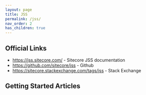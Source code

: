 ```yaml
---
layout: page
title: JSS
permalink: /jss/
nav_order: 2
has_children: true
---
```


## Official Links

* <https://jss.sitecore.com/> - Sitecore JSS documentation
* <https://github.com/sitecore/jss> - Github
* <https://sitecore.stackexchange.com/tags/jss> - Stack Exchange

## Getting Started Articles

